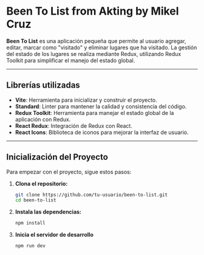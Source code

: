 # Been To List from Akting by Mikel Cruz

**Been To List** es una aplicación pequeña que permite al usuario agregar, editar, marcar como "visitado" y eliminar lugares que ha visitado. La gestión del estado de los lugares se realiza mediante Redux, utilizando Redux Toolkit para simplificar el manejo del estado global.

---

## Librerías utilizadas

- **Vite**: Herramienta para inicializar y construir el proyecto.
- **Standard**: Linter para mantener la calidad y consistencia del código.
- **Redux Toolkit**: Herramienta para manejar el estado global de la aplicación con Redux.
- **React Redux**: Integración de Redux con React.
- **React Icons**: Biblioteca de iconos para mejorar la interfaz de usuario.

---

## Inicialización del Proyecto

Para empezar con el proyecto, sigue estos pasos:

1. **Clona el repositorio:**

   ```bash
   git clone https://github.com/tu-usuario/been-to-list.git
   cd been-to-list
   ```
   
2. **Instala las dependencias:**
  
   ```bash
   npm install
   ```

3. **Inicia el servidor de desarrollo**

   ```bash
   npm run dev
   ```
